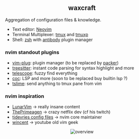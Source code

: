 <h2 align="center">waxcraft</h2>


Aggregation of configuration files & knowledge.

- Text editor: [Neovim](https://neovim.io/)
- Terminal Multiplexer: [tmux](https://github.com/tmux/tmux) and [tmuxp](https://github.com/tmux-python/tmuxp)
- Shell: [zsh](https://ohmyz.sh/) with [antibody](https://github.com/getantibody/antibody) plugin manager


### nvim standout plugins

- [vim-plug](https://github.com/junegunn/vim-plug): plugin manager (to be replaced by [packer](https://github.com/wbthomason/packer.nvim))
- [treesitter](https://github.com/nvim-treesitter/nvim-treesitter): instant code parsing for syntax highlight and more
- [telescope](https://github.com/nvim-telescope/telescope.nvim): fuzzy find everything
- [coc](https://github.com/neoclide/coc.nvim): LSP and more (soon to be replaced buy builtin lsp ?)
- [tslime](https://github.com/jgdavey/tslime.vim): send anything to tmux pane from vim

### nvim inspiration

- [LunarVim](https://github.com/ChristianChiarulli/LunarVim) -> really insane content
- [ThePrimeagen](https://github.com/awesome-streamers/awesome-streamerrc/tree/master/ThePrimeagen) -> crazy netflix dev (cf his twitch)
- [tjdevries config files](https://github.com/tjdevries/config_manager) -> nvim core maintainer
- [wincent](https://github.com/wincent/wincent) -> youtube old vim geek


<p align="center">
    <img alt="overview" src="https://github.com/gjeusel/waxcraft/blob/master/_static/img/overview_devtools.png">
</p>

